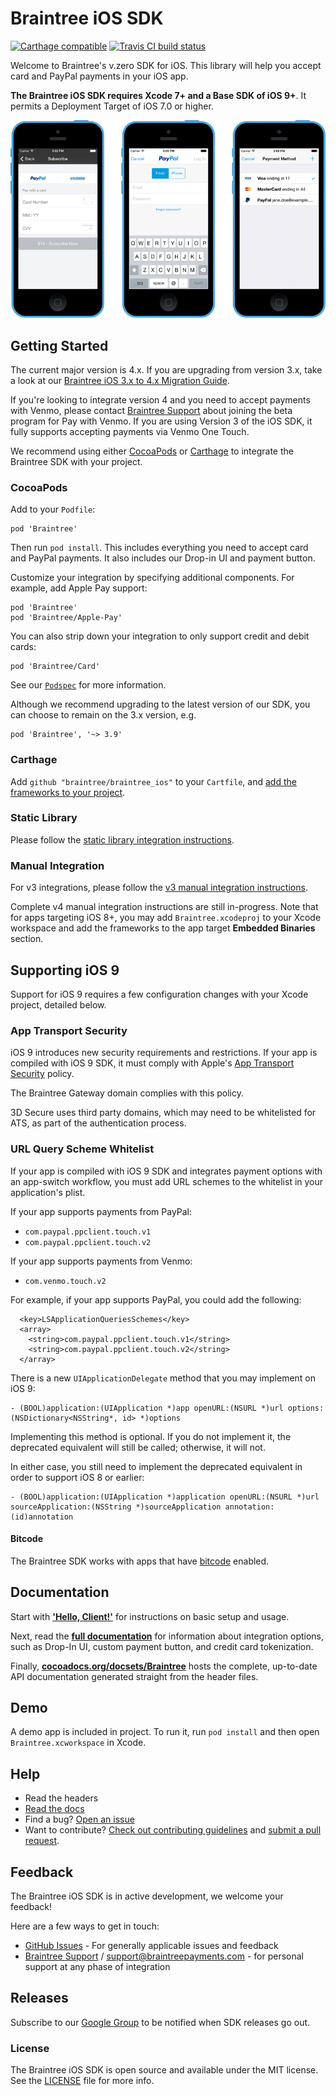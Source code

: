 # Braintree iOS SDK

[![Carthage compatible](https://img.shields.io/badge/Carthage-compatible-4BC51D.svg?style=flat)](https://github.com/Carthage/Carthage)
[![Travis CI build status](https://travis-ci.org/braintree/braintree_ios.svg?branch=master)](https://travis-ci.org/braintree/braintree_ios)

Welcome to Braintree's v.zero SDK for iOS. This library will help you accept card and PayPal payments in your iOS app.

**The Braintree iOS SDK requires Xcode 7+ and a Base SDK of iOS 9+**. It permits a Deployment Target of iOS 7.0 or higher.

![Screenshot of v.zero](screenshot.png)

## Getting Started

The current major version is 4.x. If you are upgrading from version 3.x, take a look at our [Braintree iOS 3.x to 4.x Migration Guide](Docs/Braintree-4.0-Migration-Guide.md).

If you're looking to integrate version 4 and you need to accept payments with Venmo, please contact [Braintree Support](mailto:support@braintreepayments.com) about joining the beta program for Pay with Venmo. If you are using Version 3 of the iOS SDK, it fully supports accepting payments via Venmo One Touch.

We recommend using either [CocoaPods](https://github.com/CocoaPods/CocoaPods) or [Carthage](https://github.com/Carthage/Carthage) to integrate the Braintree SDK with your project.

### CocoaPods

Add to your `Podfile`:
```
pod 'Braintree'
```
Then run `pod install`. This includes everything you need to accept card and PayPal payments. It also includes our Drop-in UI and payment button.

Customize your integration by specifying additional components. For example, add Apple Pay support:
```
pod 'Braintree'
pod 'Braintree/Apple-Pay'
```

You can also strip down your integration to only support credit and debit cards:
```
pod 'Braintree/Card'
```

See our [`Podspec`](Braintree.podspec) for more information.

Although we recommend upgrading to the latest version of our SDK, you can choose to remain on the 3.x version, e.g.
```
pod 'Braintree', '~> 3.9'
```

### Carthage

Add `github "braintree/braintree_ios"` to your `Cartfile`, and [add the frameworks to your project](https://github.com/Carthage/Carthage#adding-frameworks-to-an-application).

### Static Library

Please follow the [static library integration instructions](Docs/Braintree-Static-Integration-Guide.md).

### Manual Integration

For v3 integrations, please follow the [v3 manual integration instructions](https://github.com/braintree/braintree_ios/blob/3.x/Docs/Manual%20Integration.md).

Complete v4 manual integration instructions are still in-progress. Note that for apps targeting iOS 8+, you may add `Braintree.xcodeproj` to your Xcode workspace and add the frameworks to the app target **Embedded Binaries** section.

## Supporting iOS 9

Support for iOS 9 requires a few configuration changes with your Xcode project, detailed below.

### App Transport Security

iOS 9 introduces new security requirements and restrictions. If your app is compiled with iOS 9 SDK, it must comply with Apple's [App Transport Security](https://developer.apple.com/library/ios/technotes/App-Transport-Security-Technote/) policy.

The Braintree Gateway domain complies with this policy.

3D Secure uses third party domains, which may need to be whitelisted for ATS, as part of the authentication process.

### URL Query Scheme Whitelist

If your app is compiled with iOS 9 SDK and integrates payment options with an app-switch workflow, you must add URL schemes to the whitelist in your application's plist.

If your app supports payments from PayPal:
* `com.paypal.ppclient.touch.v1`
* `com.paypal.ppclient.touch.v2`

If your app supports payments from Venmo:
* `com.venmo.touch.v2`

For example, if your app supports PayPal, you could add the following:
```
  <key>LSApplicationQueriesSchemes</key>
  <array>
    <string>com.paypal.ppclient.touch.v1</string>
    <string>com.paypal.ppclient.touch.v2</string>
  </array>
```

There is a new `UIApplicationDelegate` method that you may implement on iOS 9:
```
- (BOOL)application:(UIApplication *)app openURL:(NSURL *)url options:(NSDictionary<NSString*, id> *)options
```
Implementing this method is optional. If you do not implement it, the deprecated equivalent will still be called; otherwise, it will not.

In either case, you still need to implement the deprecated equivalent in order to support iOS 8 or earlier:
```
- (BOOL)application:(UIApplication *)application openURL:(NSURL *)url sourceApplication:(NSString *)sourceApplication annotation:(id)annotation
```

#### Bitcode

The Braintree SDK works with apps that have [bitcode](https://developer.apple.com/library/ios/documentation/IDEs/Conceptual/AppDistributionGuide/AppThinning/AppThinning.html#//apple_ref/doc/uid/TP40012582-CH35-SW3) enabled.

## Documentation

Start with [**'Hello, Client!'**](https://developers.braintreepayments.com/ios/start/hello-client) for instructions on basic setup and usage.

Next, read the [**full documentation**](https://developers.braintreepayments.com/ios/sdk/client) for information about integration options, such as Drop-In UI, custom payment button, and credit card tokenization.

Finally, [**cocoadocs.org/docsets/Braintree**](http://cocoadocs.org/docsets/Braintree) hosts the complete, up-to-date API documentation generated straight from the header files.

## Demo

A demo app is included in project. To run it, run `pod install` and then open `Braintree.xcworkspace` in Xcode.

## Help

* Read the headers
* [Read the docs](https://developers.braintreepayments.com/ios/sdk/client)
* Find a bug? [Open an issue](https://github.com/braintree/braintree_ios/issues)
* Want to contribute? [Check out contributing guidelines](CONTRIBUTING.md) and [submit a pull request](https://help.github.com/articles/creating-a-pull-request).

## Feedback

The Braintree iOS SDK is in active development, we welcome your feedback!

Here are a few ways to get in touch:

* [GitHub Issues](https://github.com/braintree/braintree_ios/issues) - For generally applicable issues and feedback
* [Braintree Support](https://articles.braintreepayments.com/) / support@braintreepayments.com - for personal support at any phase of integration

## Releases

Subscribe to our [Google Group](https://groups.google.com/forum/#!forum/braintree-sdk-announce) to
be notified when SDK releases go out.

### License

The Braintree iOS SDK is open source and available under the MIT license. See the [LICENSE](LICENSE) file for more info.
